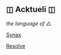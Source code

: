 ## ◫ Acktueli ◫
_the language of △_

[Synax](src/pages/docs/INDEX.md)

[Resolve](src/pages/docs/resolve/README.md)